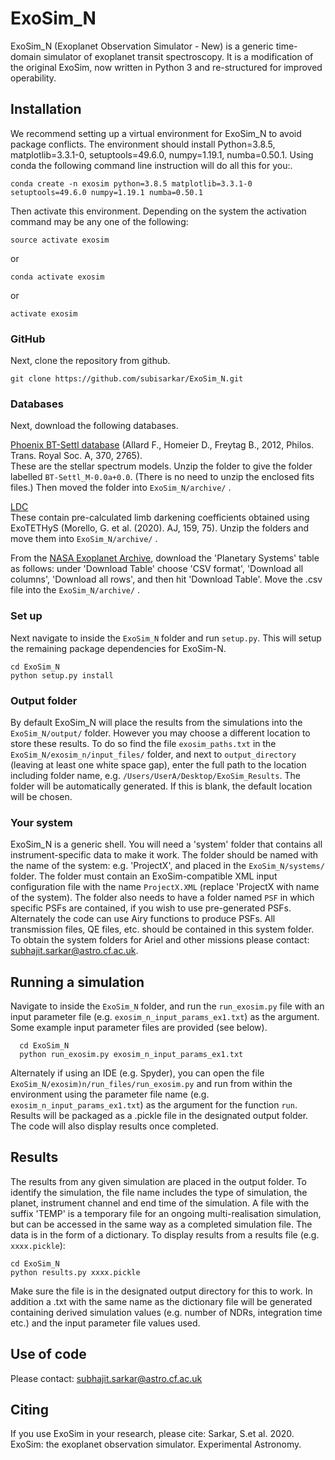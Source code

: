 # ExoSim_N
 
ExoSim_N (Exoplanet Observation Simulator - New) is a generic time-domain simulator of exoplanet transit spectroscopy.
It is a modification of the original ExoSim, now written in Python 3 and re-structured for improved operability.

Installation
------
We recommend setting up a virtual environment  for ExoSim_N to avoid package conflicts.  The environment should install Python=3.8.5, matplotlib=3.3.1-0, setuptools=49.6.0, numpy=1.19.1, numba=0.50.1.  Using conda the following command line instruction will do all this for you:.

    conda create -n exosim python=3.8.5 matplotlib=3.3.1-0 setuptools=49.6.0 numpy=1.19.1 numba=0.50.1

Then activate this environment. Depending on the system the activation command may be any one of the following:

    source activate exosim
    
or    

    conda activate exosim
    
or    
    
    activate exosim


### GitHub

Next, clone the repository from github.

    git clone https://github.com/subisarkar/ExoSim_N.git


### Databases

Next, download the following databases.  

[Phoenix BT-Settl database](https://phoenix.ens-lyon.fr/Grids/BT-Settl/CIFIST2011_2015/FITS/BT-Settl_M-0.0a+0.0.tar) (Allard F., Homeier D., Freytag B., 2012, Philos. Trans. Royal Soc. A, 370, 2765).  
These are the stellar spectrum models.  Unzip the folder to give the folder labelled `BT-Settl_M-0.0a+0.0`.  (There is no need to unzip the enclosed fits files.)  Then moved the folder into  `ExoSim_N/archive/` .

[LDC](https://drive.google.com/file/d/1lWRdqW_wI3y31ugqq2HfyyekGyOSteL_/view?usp=sharing)  
These contain pre-calculated limb darkening coefficients obtained using ExoTETHyS (Morello, G. et al. (2020). AJ, 159,  75).  Unzip the folders and move them into `ExoSim_N/archive/` . 

From the [NASA Exoplanet Archive](https://exoplanetarchive.ipac.caltech.edu/cgi-bin/TblView/nph-tblView?app=ExoTbls&config=PS&constraint=default_flag=1), download the 'Planetary Systems' table as follows: under 'Download Table' choose 'CSV format', 'Download all columns', 'Download all rows', and then hit 'Download Table'.  Move the .csv file into the `ExoSim_N/archive/` .


### Set up
Next navigate to inside the `ExoSim_N` folder and run `setup.py`.  This will setup the remaining package dependencies for ExoSim-N.

    cd ExoSim_N
    python setup.py install


### Output folder
By default ExoSim_N will place the results from the simulations into the `ExoSim_N/output/` folder. However you may choose a different location to store these results.  To do so find the file `exosim_paths.txt` in the `ExoSim_N/exosim_n/input_files/` folder, and next to `output_directory` (leaving at least one white space gap),  enter the full path to the location including folder name, e.g. `/Users/UserA/Desktop/ExoSim_Results`.  The folder will be automatically generated. If this is blank, the default location will be chosen.

### Your system
ExoSim_N is a generic shell.  You will need a 'system' folder that contains all instrument-specific data to make it work.  The folder should be named with the name of the system: e.g. 'ProjectX', and placed in the `ExoSim_N/systems/` folder.  The folder must contain an ExoSim-compatible XML input configuration file with the name `ProjectX.XML`  (replace 'ProjectX with name of the system).  The folder also needs to have a folder named `PSF` in which specific PSFs are contained, if you wish to use pre-generated PSFs.  Alternately the code can use Airy functions to produce PSFs.  All transmission files, QE files, etc. should be contained in this system folder.    To obtain the system folders for Ariel and other missions please contact: subhajit.sarkar@astro.cf.ac.uk.

Running a simulation
------
Navigate to inside the `ExoSim_N` folder, and run the `run_exosim.py` file with an input parameter file (e.g. `exosim_n_input_params_ex1.txt`) as the argument.  Some example input parameter files are provided (see below).

      cd ExoSim_N
      python run_exosim.py exosim_n_input_params_ex1.txt
      
Alternately if using an IDE (e.g. Spyder), you can open the file `ExoSim_N/exosim)n/run_files/run_exosim.py` and run from within the environment using the parameter file name (e.g. `exosim_n_input_params_ex1.txt`) as the argument for the function `run`.  Results will be packaged as a .pickle file in the designated output folder.  The code will also display results once completed.

Results
------
The results from any given simulation are placed in the output folder.  To identify the simulation, the file name includes the type of simulation, the planet, instrument channel and end time of the simulation.  A file with the suffix 'TEMP' is a temporary file for an ongoing multi-realisation simulation, but can be accessed in the same way as a completed simulation file.  The data is in the form of a dictionary.   To display results from a results file (e.g. `xxxx.pickle`):

    cd ExoSim_N
    python results.py xxxx.pickle

Make sure the file is in the designated output directory for this to work.
In addition a .txt with the same name as the dictionary file will be generated containing derived simulation values (e.g. number of NDRs, integration time etc.) and the input parameter file values used.


Use of code
------

Please contact: subhajit.sarkar@astro.cf.ac.uk
 
Citing
------

If you use ExoSim in your research, please cite:
Sarkar, S.et al. 2020. ExoSim: the exoplanet observation simulator. Experimental Astronomy.
